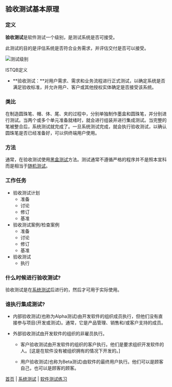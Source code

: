 ## 验收测试基本原理

### 定义

**验收测试**是软件测试一个级别，是测试系统是否可接受。

此测试的目的是评估系统是否符合业务需求，并评估交付是否可以接受。

![测试级别](https://mmbiz.qlogo.cn/mmbiz_jpg/4iaE7bB4HCjcUdtgiaNZ9yFpnHY3UBp7VfldkGHQlXn6mKiawZfBDfVsZj7OSQht6FA7nrgOeoA52nN5T5TsMSa7g/0?wx_fmt=jpeg)

ISTQB定义

* **验收测试：**对用户需求、需求和业务流程进行正式测试，以确定系统是否满足验收标准，并允许用户、客户或其他授权实体确定是否接受该系统。

### 类比

在制造圆珠笔、帽、体、尾、夹的过程中，分别单独制作墨盒和圆珠笔，并分别进行测试。当两个或多个单元准备就绪时，就会进行组装并进行集成测试。当完整的笔被整合后，系统测试就完成了。一旦系统测试完成，就会执行验收测试，以确认圆珠笔是否已经准备好，可以供终端用户使用。

### 方法

通常，在验收测试使用[黑盒测试](黑盒测试.md)方法。测试通常不遵循严格的程序并不是照本宣科而是相当于[随机测试](随机测试.md)。

### 工作任务

* 验收测试计划
	- 准备
	- 讨论
	- 修订
	- 基准
* 验收测试案例/检查案例
	- 准备
	- 讨论
	- 修订
	- 基准
* 验收测试
	- 执行

### 什么时候进行验收测试?
	
验收测试是在[系统测试](系统测试.md)后进行的，然后才可用于实际使用。
	
### 谁执行集成测试?

* 内部验收测试(也称为Alpha测试)由开发软件的组织成员执行，但他们没有直接参与项目(开发或测试)。通常，它是产品管理、销售和/或客户支持的成员。

* 外部验收测试由开发软件的组织的非雇员执行。
	- 客户验收测试由开发软件的组织的客户执行。他们是要求组织开发软件的人。[这是在软件没有被组织拥有的情况下开发的。]
	
	- 用户验收测试(也称为Beta测试)由软件的最终用户执行。他们可以是顾客自己，也可以是顾客的顾客。
	
[首页](index.md)  |  [系统测试](系统测试.md)  |  [软件测试练习](软件测试练习.md) 
	



